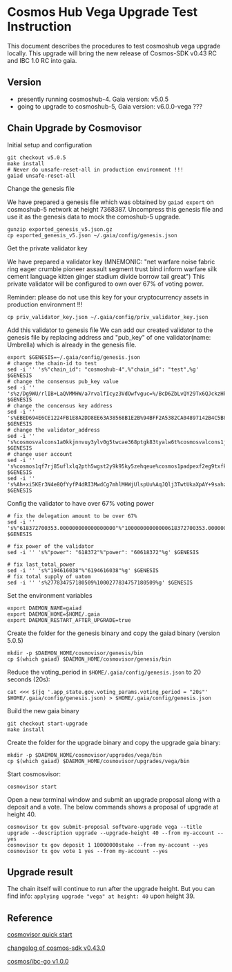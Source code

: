 # Cosmos Hub Vega  Upgrade Test Instruction

This document describes the  procedures to test cosmoshub vega upgrade locally.
This upgrade will bring the new release of Cosmos-SDK v0.43 RC and IBC 1.0 RC into gaia.

## Version
- presently running cosmoshub-4. Gaia version: v5.0.5
- going to upgrade to cosmoshub-5, Gaia version: v6.0.0-vega ???

## Chain Upgrade by Cosmovisor
Initial setup and configuration
```shell
git checkout v5.0.5
make install
# Never do unsafe-reset-all in production environment !!!
gaiad unsafe-reset-all
```


Change the genesis file

We have prepared a genesis file which was obtained by `gaiad export` on cosmoshub-5 network at height 7368387. Uncompress this genesis file and use it as the genesis data to mock the comoshub-5 upgrade.

```shell
gunzip exported_genesis_v5.json.gz
cp exported_genesis_v5.json ~/.gaia/config/genesis.json
```
<!--
TODO: use sed to do this
Set the minimum gas price to 0stake in `~/.gaia/config/app.toml`.
```shell
minimum-gas-prices = "0stake"
```
-->

Get the private validator key

We have prepared a validator key (MNEMONIC: "net warfare noise fabric ring eager crumble pioneer assault segment trust bind inform warfare silk cement language kitten ginger stadium divide borrow tail great")
This private validator will be configured to own over 67% of voting power.

Reminder: please do not use this key for your cryptocurrency assets in production environment !!!
```shell
cp priv_validator_key.json ~/.gaia/config/priv_validator_key.json
```
Add this validator to genesis file 
We can add our created validator to the genesis file by replacing address and "pub_key" of one validator(name: Umbrella) which is already in the genesis file.

```shell
export $GENESIS=~/.gaia/config/genesis.json
# change the chain-id to test
sed -i '' 's%"chain_id": "cosmoshub-4",%"chain_id": "test",%g' $GENESIS
# change the consensus pub_key value 
sed -i '' 's%z/Dg9WU/rlIB+LaQVMMHW/a7rvalfIcyz3VdOwfvguc=%/BcD6ZbLvQY29Tx6QJckzHkqvZu/4MfsO12h4a6bSh0%g' $GENESIS
# change the concensus key address 
sed -i '' 's%EBED694E6CE1224FB1E8A2DD8EE63A38568B1E2B%94BFF2A5382CA04897142B4C5B8605B3532F5F7E%g' $GENESIS
# change the validator_address
sed -i '' 's%cosmosvalcons1a0kkjnnvuy3ylv0g5twcae368ptgk83tyalw6t%cosmosvalcons1jjll9ffc9jsy39c59dx9hps9kdfj7hm7w63d0c%g' $GENESIS
# change user account
sed -i '' 's%cosmos1qf7rj85uflxlq2pth5wgst2y9k95ky5zehqeue%cosmos1padpexf2eg9txfkluc5kela53z7g9l333examx%g' $GENESIS
sed -i '' 's%Ah+xi5KEr3N4e8QfYyfP4dRI3MwdCg7mhlMHWjUlspUu%AqJQlj3TwtUkaXpAY+9sahzFCFnbNlbQ36tVqFDAEsLg%g' $GENESIS
```

Config the validator to have over 67% voting power
```shell
# fix the delegation amount to be over 67%
sed -i '' 's%"618372700353.000000000000000000"%"10000000000000618372700353.000000000000000000"%g' $GENESIS

# fix power of the validator
sed -i '' 's%"power": "618372"%"power": "60618372"%g' $GENESIS

# fix last_total_power
sed -i '' 's%"194616038"%"6194616038"%g' $GENESIS
# fix total supply of uatom
sed -i '' 's%277834757180509%1000277834757180509%g' $GENESIS

```

Set the environment variables
```shell
export DAEMON_NAME=gaiad
export DAEMON_HOME=$HOME/.gaia
export DAEMON_RESTART_AFTER_UPGRADE=true
```

Create the folder for the genesis binary and copy the gaiad binary (version 5.0.5)
```shell
mkdir -p $DAEMON_HOME/cosmovisor/genesis/bin
cp $(which gaiad) $DAEMON_HOME/cosmovisor/genesis/bin
```
Reduce the voting_period in `$HOME/.gaia/config/genesis.json` to 20 seconds (20s):
```shell
cat <<< $(jq '.app_state.gov.voting_params.voting_period = "20s"' $HOME/.gaia/config/genesis.json) > $HOME/.gaia/config/genesis.json
```

Build the new gaia binary
```shell
git checkout start-upgrade
make install
```

Create the folder for the upgrade binary and copy the upgrade gaia binary:
```shell
mkdir -p $DAEMON_HOME/cosmovisor/upgrades/vega/bin
cp $(which gaiad) $DAEMON_HOME/cosmovisor/upgrades/vega/bin
```


Start cosmosvisor:
```shell
cosmovisor start
```
Open a new terminal window and submit an upgrade proposal along with a deposit and a vote. The below commands shows a proposal of upgrade at height 40.
```shell 
cosmovisor tx gov submit-proposal software-upgrade vega --title upgrade --description upgrade --upgrade-height 40 --from my-account --yes
cosmovisor tx gov deposit 1 10000000stake --from my-account --yes
cosmovisor tx gov vote 1 yes --from my-account --yes
```

## Upgrade result

The chain itself will continue to run after the upgrade height. But you can find info: `applying upgrade "vega" at height: 40` upon height 39.


## Reference

[cosmovisor quick start](https://github.com/cosmos/cosmos-sdk/tree/master/cosmovisor)

[changelog of cosmos-sdk v0.43.0](https://github.com/cosmos/cosmos-sdk/blob/v0.43.0/CHANGELOG.md#v0430---2021-08-10)

[cosmos/ibc-go v1.0.0](https://github.com/cosmos/ibc-go/tree/v1.0.0)
















